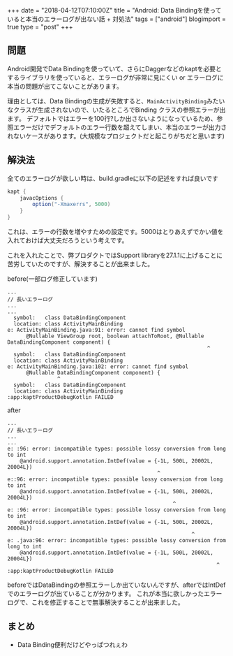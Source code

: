 +++
date = "2018-04-12T07:10:00Z"
title = "Android: Data Bindingを使っていると本当のエラーログが出ない話 + 対処法"
tags = ["android"]
blogimport = true
type = "post"
+++

## 問題

Android開発でData Bindingを使っていて、さらにDaggerなどのkaptを必要とするライブラリを使っていると、エラーログが非常に見にくい or エラーログに本当の問題が出てこないことがあります。

理由としては、Data Bindingの生成が失敗すると、`MainActivityBinding`みたいなクラスが生成されないので、いたるところでBinding クラスの参照エラーが出ます。
デフォルトではエラーを100行?しか出さないようになっているため、参照エラーだけでデフォルトのエラー行数を超えてしまい、本当のエラーが出力されないケースがあります。(大規模なプロジェクトだと起こりがちだと思います)

## 解決法

全てのエラーログが欲しい時は、build.gradleに以下の記述をすれば良いです

```gradle
kapt {
    javacOptions {
        option("-Xmaxerrs", 5000)
    }
}
```

これは、エラーの行数を増やすための設定です。5000はとりあえずでかい値を入れておけば大丈夫だろうという考えです。

これを入れたことで、弊プロダクトではSupport libraryを27.1.1に上げることに苦労していたのですが、解決することが出来ました。

before(一部ログ修正しています)

```plaintext
...
// 長いエラーログ
...
...
  symbol:   class DataBindingComponent
  location: class ActivityMainBinding
e: ActivityMainBinding.java:91: error: cannot find symbol
      @Nullable ViewGroup root, boolean attachToRoot, @Nullable DataBindingComponent component) {
                                                                ^
  symbol:   class DataBindingComponent
  location: class ActivityMainBinding
e: ActivityMainBinding.java:102: error: cannot find symbol
      @Nullable DataBindingComponent component) {
                ^
  symbol:   class DataBindingComponent
  location: class ActivityMainBinding
:app:kaptProductDebugKotlin FAILED
```

after

```plaintext
...
// 長いエラーログ
...
...
e: :96: error: incompatible types: possible lossy conversion from long to int
    @android.support.annotation.IntDef(value = {-1L, 500L, 20002L, 20004L})
                                                ^
e::96: error: incompatible types: possible lossy conversion from long to int
    @android.support.annotation.IntDef(value = {-1L, 500L, 20002L, 20004L})
                                                     ^
e: :96: error: incompatible types: possible lossy conversion from long to int
    @android.support.annotation.IntDef(value = {-1L, 500L, 20002L, 20004L})
                                                           ^
e: .java:96: error: incompatible types: possible lossy conversion from long to int
    @android.support.annotation.IntDef(value = {-1L, 500L, 20002L, 20004L})
                                                                   ^
:app:kaptProductDebugKotlin FAILED
```

beforeではDataBindingの参照エラーしか出ていないんですが、afterではIntDefでのエラーログが出ていることが分かります。
これが本当に欲しかったエラーログで、これを修正することで無事解決することが出来ました。

## まとめ

- Data Binding便利だけどやっぱつれぇわ
